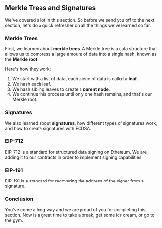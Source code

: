 ## Merkle Trees and Signatures

We've covered a lot in this section. So before we send you off to the next section, let's do a quick refresher on all the things we've learned so far.

### Merkle Trees

First, we learned about **merkle trees**. A Merkle tree is a data structure that allows us to compress a large amount of data into a single hash, known as the **Merkle root**.

Here's how they work:

1. We start with a list of data, each piece of data is called a **leaf**. 
2. We hash each leaf. 
3. We hash sibling leaves to create a **parent node**.
4. We continue this process until only one hash remains, and that's our Merkle root.

### Signatures

We also learned about **signatures**, how different types of signatures work, and how to create signatures with ECDSA. 

### EIP-712

EIP-712 is a standard for structured data signing on Ethereum. We are adding it to our contracts in order to implement signing capabilities. 

### EIP-191

EIP-191 is a standard for recovering the address of the signer from a signature.

### Conclusion

You've come a long way and we are proud of you for completing this section. Now is a great time to take a break, get some ice cream, or go to the gym. 
